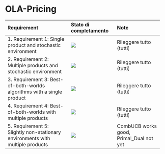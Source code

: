 # OLA-Pricing

| Requirement | Stato di completamento | Note |
| :--- | :--- | :--- |
| 1. Requirement 1: Single product and stochastic environment | ![](https://geps.dev/progress/100) | Rileggere tutto (tutti) |
| 2. Requirement 2: Multiple products and stochastic environment | ![](https://geps.dev/progress/100) | Rileggere tutto (tutti)  |
| 3. Requirement 3: Best-of-both-worlds algorithms with a single product | ![](https://geps.dev/progress/100) | Rileggere tutto (tutti) |
| 4. Requirement 4: Best-of-both-worlds with multiple products | ![](https://geps.dev/progress/98) | Rileggere tutto (tutti) |
| 5. Requirement 5: Slightly non-stationary environments with multiple products | ![](https://geps.dev/progress/60) | CombUCB works good, Primal_Dual not yet |
